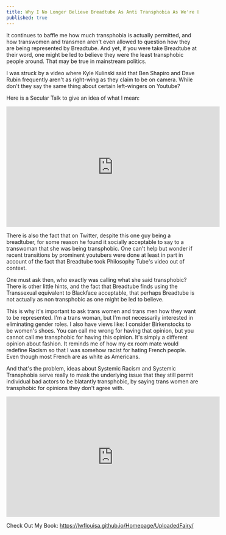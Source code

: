 ```yaml
---
title: Why I No Longer Believe Breadtube As Anti Transphobia As We're Led To Believe
published: true
---
```

It continues to baffle me how much transphobia is actually permitted, and how transwomen and transmen aren't even allowed to question how they are being represented by Breadtube. And yet, if you were take Breadtube at their word, one might be led to believe they were the least transphobic people around. That may be true in mainstream politics.

I was struck by a video where Kyle Kulinski said that Ben Shapiro and Dave Rubin frequently aren't as right-wing as they claim to be on camera. While don't they say the same thing about certain left-wingers on Youtube?

Here is a Secular Talk to give an idea of what I mean:
<iframe width="560" height="315" src="https://www.youtube.com/embed/NnJ3Yc5IGmc" title="YouTube video player" frameborder="0" allow="accelerometer; autoplay; clipboard-write; encrypted-media; gyroscope; picture-in-picture" allowfullscreen></iframe><br />

There is also the fact that on Twitter, despite this one guy being a breadtuber, for some reason he found it socially acceptable to say to a transwoman that she was being transphobic. One can't help but wonder if recent transitions by prominent youtubers were done at least in part in account of the fact that Breadtube took Philosophy Tube's video out of context.

One must ask then, who exactly was calling what she said transphobic? There is other little hints, and the fact that Breadtube finds using the Transsexual equivalent to Blackface acceptable, that perhaps Breadtube is not actually as non transphobic as one might be led to believe.

This is why it's important to ask trans women and trans men how they want to be represented. I'm a trans woman, but I'm not necessarily interested in eliminating gender roles. I also have views like: I consider Birkenstocks to be women's shoes. You can call me wrong for having that opinion, but you cannot call me transphobic for having this opinion. It's simply a different opinion about fashion. It reminds me of how my ex room mate would redefine Racism so that I was somehow racist for hating French people. Even though most French are as white as Americans.

And that's the problem, ideas about Systemic Racism and Systemic Transphobia serve really to mask the underlying issue that they still permit individual bad actors to be blatantly transphobic, by saying trans women are transphobic for opinions they don't agree with.

<iframe width="560" height="315" sandbox="allow-same-origin allow-scripts allow-popups" src="https://video.ploud.jp/videos/embed/5f4fbfb9-1664-4d12-a923-4809975141f7" frameborder="0" allowfullscreen></iframe>

Check Out My Book: https://lwflouisa.github.io/Homepage/UploadedFairy/
